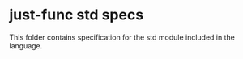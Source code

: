 # just-func std specs

This folder contains specification for the std module included in the language.
